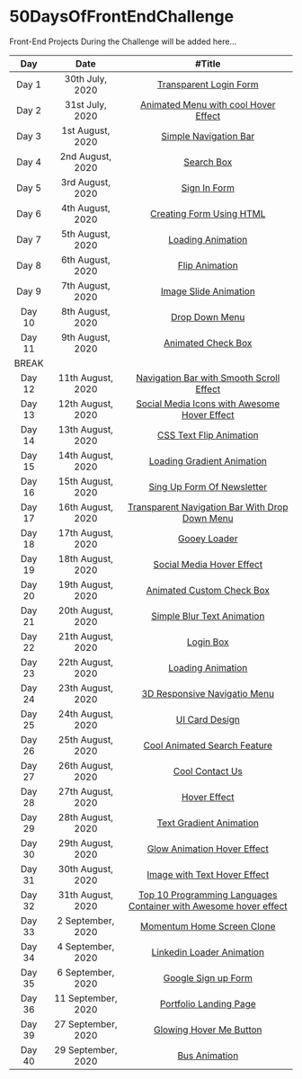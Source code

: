 # 50DaysOfFrontEndChallenge

Front-End Projects During the Challenge will be added here...

|  Day   |        Date        |                                                    #Title                                                     |
| :----: | :----------------: | :-----------------------------------------------------------------------------------------------------------: |
| Day 1  |  30th July, 2020   |                      [Transparent Login Form](https://codepen.io/aakrity17/pen/PoZrezr)                       |
| Day 2  |  31st July, 2020   |               [Animated Menu with cool Hover Effect](https://codepen.io/aakrity17/pen/mdVNJJJ)                |
| Day 3  |  1st August, 2020  |                       [Simple Navigation Bar](https://codepen.io/aakrity17/pen/wvMVyYq)                       |
| Day 4  |  2nd August, 2020  |                            [Search Box](https://codepen.io/aakrity17/pen/gOPVNWX)                             |
| Day 5  |  3rd August, 2020  |                           [Sign In Form](https://codepen.io/aakrity17/pen/MWygvOe)                            |
| Day 6  |  4th August, 2020  |                     [Creating Form Using HTML](https://codepen.io/aakrity17/pen/ExKYePg)                      |
| Day 7  |  5th August, 2020  |                         [Loading Animation](https://codepen.io/aakrity17/pen/MWyWrWM)                         |
| Day 8  |  6th August, 2020  |                          [Flip Animation](https://codepen.io/aakrity17/pen/rNeaBem)                           |
| Day 9  |  7th August, 2020  |                     [Image Slide Animation](https://codepen.io/aakrity17/details/bGpNYjo)                     |
| Day 10 |  8th August, 2020  |                          [Drop Down Menu](https://codepen.io/aakrity17/pen/vYGOYOq)                           |
| Day 11 |  9th August, 2020  |                        [Animated Check Box](https://codepen.io/aakrity17/pen/MWywjxg)                         |
| BREAK  |
| Day 12 | 11th August, 2020  |             [Navigation Bar with Smooth Scroll Effect](https://codepen.io/aakrity17/pen/ZEWbWYz)              |
| Day 13 | 12th August, 2020  |           [Social Media Icons with Awesome Hover Effect](https://codepen.io/aakrity17/pen/qBZOvGg)            |
| Day 14 | 13th August, 2020  |                      [CSS Text Flip Animation](https://codepen.io/aakrity17/pen/ExKPLmG)                      |
| Day 15 | 14th August, 2020  |                    [Loading Gradient Animation](https://codepen.io/aakrity17/pen/MWyyYdP)                     |
| Day 16 | 15th August, 2020  |                    [Sing Up Form Of Newsletter](https://codepen.io/aakrity17/pen/mdPPqPK)                     |
| Day 17 | 16th August, 2020  |          [Transparent Navigation Bar With Drop Down Menu ](https://codepen.io/aakrity17/pen/eYZZXpN)          |
| Day 18 | 17th August, 2020  |                           [Gooey Loader](https://codepen.io/aakrity17/pen/OJNXPGb)                            |
| Day 19 | 18th August, 2020  |                     [Social Media Hover Effect](https://codepen.io/aakrity17/pen/abNZRLg)                     |
| Day 20 | 19th August, 2020  |                     [Animated Custom Check Box](https://codepen.io/aakrity17/pen/RwaGxEz)                     |
| Day 21 | 20th August, 2020  |                    [Simple Blur Text Animation](https://codepen.io/aakrity17/pen/abNmgep)                     |
| Day 22 | 21th August, 2020  |                             [Login Box](https://codepen.io/aakrity17/pen/abNBGzB)                             |
| Day 23 | 22th August, 2020  |                         [Loading Animation](https://codepen.io/aakrity17/pen/NWNbVdr)                         |
| Day 24 | 23th August, 2020  |                   [3D Responsive Navigatio Menu](https://codepen.io/aakrity17/pen/PoNWprv)                    |
| Day 25 | 24th August, 2020  |                          [UI Card Design ](https://codepen.io/aakrity17/pen/NWNdebe)                          |
| Day 26 | 25th August, 2020  |                   [Cool Animated Search Feature](https://codepen.io/aakrity17/pen/oNxZPzz)                    |
| Day 27 | 26th August, 2020  |                          [Cool Contact Us](https://codepen.io/aakrity17/pen/xxVqoPB)                          |
| Day 28 | 27th August, 2020  |                           [ Hover Effect](https://codepen.io/aakrity17/pen/xxVdYqr)                           |
| Day 29 | 28th August, 2020  |                     [ Text Gradient Animation](https://codepen.io/aakrity17/pen/KKzqPQw)                      |
| Day 30 | 29th August, 2020  |                   [ Glow Animation Hover Effect](https://codepen.io/aakrity17/pen/poywpeK)                    |
| Day 31 | 30th August, 2020  |                   [ Image with Text Hover Effect](https://codepen.io/aakrity17/pen/gOrRQXY)                   |
| Day 32 | 31th August, 2020  | [ Top 10 Programming Languages Container with Awesome hover effect](https://codepen.io/aakrity17/pen/dyMzEym) |
| Day 33 | 2 September, 2020  |                   [ Momentum Home Screen Clone ](https://codepen.io/aakrity17/pen/LYNzeZM)                    |
| Day 34 | 4 September, 2020  |                    [ Linkedin Loader Animation ](https://codepen.io/aakrity17/pen/dyMZmgm)                    |
| Day 35 | 6 September, 2020  |                       [ Google Sign up Form ](https://codepen.io/aakrity17/pen/eYZyGJr)                       |
| Day 36 | 11 September, 2020 |                     [ Portfolio Landing Page ](https://codepen.io/aakrity17/pen/XWdqNwq)                      |
| Day 39 | 27 September, 2020 |                     [ Glowing Hover Me Button ](https://codepen.io/aakrity17/pen/qBZwBvb)                     |
| Day 40 | 29 September, 2020 |                          [ Bus Animation ](https://codepen.io/aakrity17/pen/PoNvoXp)                          |
